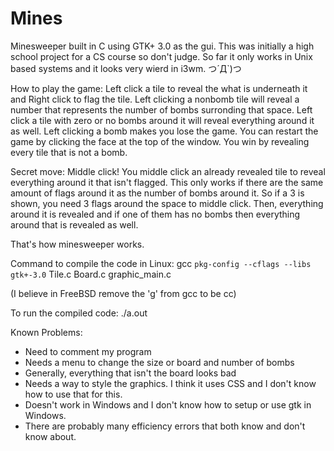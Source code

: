 # Mines
Minesweeper built in C using GTK+ 3.0 as the gui.
This was initially a high school project for a CS course so don't judge.
So far it only works in Unix based systems and it looks very wierd in i3wm.
つ´Д`)つ


How to play the game: 
Left click a tile to reveal the what is underneath it and Right click to flag the tile. 
Left clicking a nonbomb tile will reveal a number that represents the number of bombs surronding that space.
Left click a tile with zero or no bombs around it will reveal everything around it as well.
Left clicking a bomb makes you lose the game.
You can restart the game by clicking the face at the top of the window. 
You win by revealing every tile that is not a bomb.

Secret move:
Middle click!
You middle click an already revealed tile to reveal everything around it that isn't flagged.
This only works if there are the same amount of flags around it as the number of bombs around it.
So if a 3 is shown, you need 3 flags around the space to middle click. 
Then, everything around it is revealed and if one of them has no bombs then everything around that is revealed as well.

That's how minesweeper works.


Command to compile the code in Linux: 
  gcc `pkg-config --cflags --libs gtk+-3.0` Tile.c Board.c graphic_main.c

(I believe in FreeBSD remove the 'g' from gcc to be cc)

To run the compiled code:
  ./a.out


Known Problems:
- Need to comment my program
- Needs a menu to change the size or board and number of bombs
- Generally, everything that isn't the board looks bad
- Needs a way to style the graphics. I think it uses CSS and I don't know how to use that for this.
- Doesn't work in Windows and I don't know how to setup or use gtk in Windows.
- There are probably many efficiency errors that both know and don't know about.


